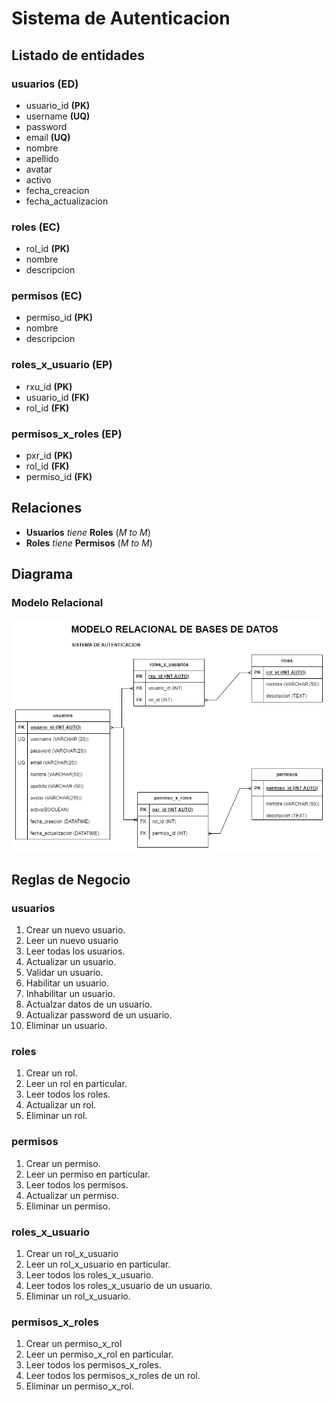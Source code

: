 # Sistema de Autenticacion

## Listado de entidades

### usuarios **(ED)**

- usuario_id  **(PK)**
- username  **(UQ)**
- password
- email     **(UQ)**
- nombre
- apellido
- avatar
- activo
- fecha_creacion
- fecha_actualizacion

### roles **(EC)**

- rol_id  **(PK)**
- nombre
- descripcion

### permisos **(EC)**

- permiso_id **(PK)**
- nombre
- descripcion

### roles_x_usuario **(EP)**

- rxu_id **(PK)**
- usuario_id **(FK)**
- rol_id **(FK)**

### permisos_x_roles **(EP)**

- pxr_id **(PK)**
- rol_id **(FK)**
- permiso_id **(FK)**

## Relaciones

- **Usuarios** _tiene_ **Roles** (_M to M_)
- **Roles** _tiene_ **Permisos** (_M to M_) 

## Diagrama

### Modelo Relacional 

![Modelo Relacional](Autenticacion_Modelo_Relacional.png)


## Reglas de Negocio

### usuarios

1. Crear un nuevo usuario.
1. Leer un nuevo usuario
1. Leer todas los usuarios.
1. Actualizar un usuario.
1. Validar un usuario.
1. Habilitar un usuario.
1. Inhabilitar un usuario.
1. Actualzar datos de un usuario.
1. Actualizar password de un usuario.
1. Eliminar un usuario.

### roles

1. Crear un rol.
1. Leer un rol en particular.
1. Leer todos los roles.
1. Actualizar un rol.
1. Eliminar un rol.


### permisos

1. Crear un permiso.
1. Leer un permiso en particular.
1. Leer todos los permisos.
1. Actualizar un permiso.
1. Eliminar un permiso.

### roles_x_usuario

1. Crear un rol_x_usuario
1. Leer un rol_x_usuario en particular.
1. Leer todos los roles_x_usuario.
1. Leer todos los roles_x_usuario de un usuario.
1. Eliminar un rol_x_usuario.


### permisos_x_roles

1. Crear un permiso_x_rol
1. Leer un permiso_x_rol en particular.
1. Leer todos los permisos_x_roles.
1. Leer todos los permisos_x_roles de un rol.
1. Eliminar un permiso_x_rol.

